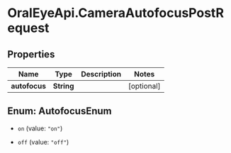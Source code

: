 # OralEyeApi.CameraAutofocusPostRequest

## Properties

Name | Type | Description | Notes
------------ | ------------- | ------------- | -------------
**autofocus** | **String** |  | [optional] 



## Enum: AutofocusEnum


* `on` (value: `"on"`)

* `off` (value: `"off"`)




